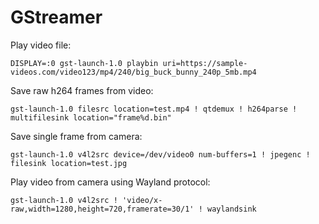 # GStreamer

Play video file:
```
DISPLAY=:0 gst-launch-1.0 playbin uri=https://sample-videos.com/video123/mp4/240/big_buck_bunny_240p_5mb.mp4
```

Save raw h264 frames from video:
```
gst-launch-1.0 filesrc location=test.mp4 ! qtdemux ! h264parse ! multifilesink location="frame%d.bin"
```

Save single frame from camera:
```
gst-launch-1.0 v4l2src device=/dev/video0 num-buffers=1 ! jpegenc ! filesink location=test.jpg
```

Play video from camera using Wayland protocol:
```
gst-launch-1.0 v4l2src ! 'video/x-raw,width=1280,height=720,framerate=30/1' ! waylandsink
```
